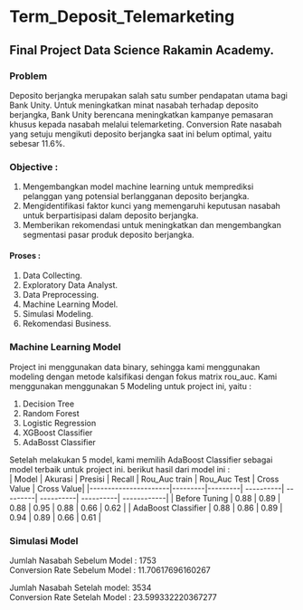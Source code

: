 # Term_Deposit_Telemarketing
## Final Project Data Science Rakamin Academy. <br>

### Problem <br> 
Deposito berjangka merupakan salah satu sumber pendapatan utama bagi Bank Unity. Untuk meningkatkan minat nasabah terhadap deposito berjangka, Bank Unity berencana  meningkatkan kampanye pemasaran khusus kepada nasabah melalui telemarketing. Conversion Rate nasabah yang setuju mengikuti deposito berjangka saat ini belum optimal, yaitu sebesar 11.6%. <br>

### Objective : 
1. Mengembangkan model machine learning untuk memprediksi pelanggan yang potensial berlangganan deposito berjangka.
2. Mengidentifikasi faktor kunci yang memengaruhi keputusan nasabah untuk berpartisipasi dalam deposito berjangka.
3. Memberikan rekomendasi untuk meningkatkan dan mengembangkan segmentasi pasar produk deposito berjangka.

#### Proses : 
1. Data Collecting.
2. Exploratory Data Analyst.
3. Data Preprocessing.
4. Machine Learning Model.
5. Simulasi Modeling.
6. Rekomendasi Business.

### Machine Learning Model
Project ini menggunakan data binary, sehingga kami menggunakan modeling dengan metode kalsifikasi dengan fokus matrix rou_auc. Kami menggunakan menggunakan 5 Modeling untuk project ini, yaitu : 
1. Decision Tree
2. Random Forest
3. Logistic Regression
4. XGBoost Classifier
5. AdaBosst Classifier 

Setelah melakukan 5 model, kami memilih AdaBoost Classifier sebagai model terbaik untuk project ini. berikut hasil dari model ini : <br>
| Model | Akurasi | Presisi | Recall | Rou_Auc train | Rou_Auc Test | Cross Value | Cross Value|
|----------------------|---------|---------| ----------| ---------| ----------| ----------| ------------|
| Before Tuning   | 0.88 | 0.89  | 0.88 | 0.95 | 0.88 | 0.66 | 0.62 |
| AdaBoost Classifier  | 0.88 | 0.86  | 0.89 | 0.94 | 0.89 | 0.66 | 0.61 |

### Simulasi Model

Jumlah Nasabah Sebelum Model :  1753 <br>
Conversion Rate Sebelum Model :  11.70617696160267 <br>

Jumlah Nasabah Setelah model:  3534 <br>
Conversion Rate Setelah Model :  23.599332220367277


